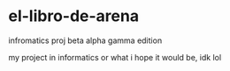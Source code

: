 # el-libro-de-arena
infromatics proj beta alpha gamma edition

my project in informatics or what i hope it would be, idk lol 
